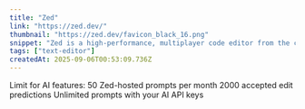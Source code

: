 ```yaml
---
title: "Zed"
link: "https://zed.dev/"
thumbnail: "https://zed.dev/favicon_black_16.png"
snippet: "Zed is a high-performance, multiplayer code editor from the creators of Atom and Tree-sitter."
tags: ["text-editor"]
createdAt: 2025-09-06T00:53:09.736Z
---
```

Limit for AI features:
50 Zed-hosted prompts per month
2000 accepted edit predictions
Unlimited prompts with your AI API keys
